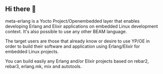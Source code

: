 ## Hi there 👋

meta-erlang is a Yocto Project/Openembedded layer that enables developing Erlang and Elixir applications on embedded Linux development context.
It's also possible to use any other BEAM language.

The target users are those that already know or desire to use YP/OE in order to build their software and application using Erlang/Elixir
for embedded Linux projects.

You can build easily any Erlang and/or Elixir projects based on rebar2, rebar3, erlang.mk, mix and autotools.

<!--

**Here are some ideas to get you started:**

🙋‍♀️ A short introduction - what is your organization all about?
🌈 Contribution guidelines - how can the community get involved?
👩‍💻 Useful resources - where can the community find your docs? Is there anything else the community should know?
🍿 Fun facts - what does your team eat for breakfast?
🧙 Remember, you can do mighty things with the power of [Markdown](https://docs.github.com/github/writing-on-github/getting-started-with-writing-and-formatting-on-github/basic-writing-and-formatting-syntax)
-->
